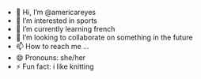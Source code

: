- 👋 Hi, I’m @americareyes
- 👀 I’m interested in sports
- 🌱 I’m currently learning french
- 💞️ I’m looking to collaborate on something in the future
- 📫 How to reach me ...
- 😄 Pronouns: she/her
- ⚡ Fun fact: i like knitting

<!---
americareyes/americareyes is a ✨ special ✨ repository because its `README.md` (this file) appears on your GitHub profile.
You can click the Preview link to take a look at your changes.
--->
